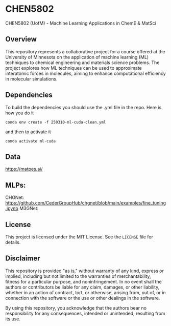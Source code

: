 # CHEN5802
CHEN5802 (UofM) - Machine Learning Applications in ChemE &amp; MatSci

## Overview

This repository represents a collaborative project for a course offered at the University of Minnesota on the application of machine learning (ML) techniques to chemical engineering and materials science problems. The project explores how ML techniques can be used to approximate interatomic forces in molecules, aiming to enhance computational efficiency in molecular simulations.

## Dependencies

To build the dependencies you should use the .yml file in the repo. Here is how you do it

```
conda env create -f 250310-ml-cuda-clean.yml
```

and then to activate it

```
conda activate ml-cuda
```

## Data

https://matpes.ai/

## MLPs:

CHGNet: https://github.com/CederGroupHub/chgnet/blob/main/examples/fine_tuning.ipynb
M3GNet: 

## License

This project is licensed under the MIT License. See the `LICENSE` file for details.

## Disclaimer

This repository is provided "as is," without warranty of any kind, express or implied, including but not limited to the warranties of merchantability, fitness for a particular purpose, and noninfringement. In no event shall the authors or contributors be liable for any claim, damages, or other liability, whether in an action of contract, tort, or otherwise, arising from, out of, or in connection with the software or the use or other dealings in the software.

By using this repository, you acknowledge that the authors bear no responsibility for any consequences, intended or unintended, resulting from its use.
